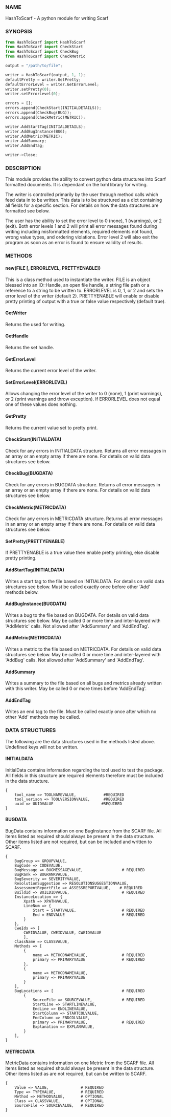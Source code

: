 
### NAME
HashToScarf - A python module for writing Scarf
### SYNOPSIS
```python
from HashToScarf import HashToScarf
from HashToScarf import CheckStart
from HashToScarf import CheckBug
from HashToScarf import CheckMetric

output = "/path/to/file";

writer = HashToScarf(output, 1, 1);
defaultPretty = writer.GetPretty;
defaultErrorLevel = writer.GetErrorLevel;
writer.setPretty(0);
writer.setErrorLevel(0);

errors = [];
errors.append(CheckStart(INITIALDETAILS));
errors.append(CheckBug(BUG));
errors.append(CheckMetric(METRIC));

writer.AddStartTag(INITIALDETAILS);
writer.AddBugInstance(BUG);
writer.AddMetric(METRIC);
writer.AddSummary;
writer.AddEndTag;

writer->Close;
```
### DESCRIPTION
This module provides the ability to convert python data structures into Scarf formatted documents. It is dependant on the lxml library for writing.

The writer is controlled primarily by the user through method calls which feed data in to be written. This data is to be structured as a dict containing all fields for a specific section. For details on how the data structures are formatted see below.

The user has the ability to set the error level to 0 (none), 1 (warnings), or 2 (exit). Both error levels 1 and 2 will print all error messages found during writing including misformatted elements, required elements not found, wrong value types, and ordering violations. Error level 2 will also exit the program as soon as an error is found to ensure validity of results.

### METHODS
#### new(FILE [, ERRORLEVEL, PRETTYENABLE])
This is a class method used to instantiate the writer. FILE is an object blessed into an IO::Handle, an open file handle, a string file path or a reference to a string to be written to. ERRORLEVEL is 0, 1, or 2 and sets the error level of the writer (default 2). PRETTYENABLE will enable or disable pretty printing of output with a true or false value respectively (default true).

#### GetWriter
Returns the  used for writing.

#### GetHandle
Returns the set handle.

#### GetErrorLevel
Returns the current error level of the writer.

#### SetErrorLevel(ERRORLEVEL)
Allows changing the error level of the writer to 0 (none), 1 (print warnings), or 2 (print warnings and throw exception). If ERRORLEVEL does not equal one of these values does nothing.

#### GetPretty 
Returns the current value set to pretty print.

#### CheckStart(INITIALDATA)
Check for any errors in INITIALDATA structure. Returns all error messages in an array or an empty array if there are none. For details on valid data structures see below.
#### CheckBug(BUGDATA)
Check for any errors in BUGDATA structure. Returns all error messages in an array or an empty array if there are none. For details on valid data structures see below.
#### CheckMetric(METRICDATA)
Check for any errors in METRICDATA structure. Returns all error messages in an array or an empty array if there are none. For details on valid data structures see below.

#### SetPretty(PRETTYENABLE)
If PRETTYENABLE is a true value then enable pretty printing, else disable pretty printing.

#### AddStartTag(INITIALDATA)
Writes a start tag to the file based on INITIALDATA. For details on valid data structures see below. Must be called exactly once before other 'Add' methods below.

#### AddBugInstance(BUGDATA) 
Writes a bug to the file based on BUGDATA. For details on valid data structures see below. May be called 0 or more time and inter-layered with 'AddMetric' calls. Not allowed after 'AddSummary' and 'AddEndTag'.

#### AddMetric(METRICDATA)
Writes a metric to the file based on METRICDATA. For details on valid data structures see below. May be called 0 or more time and inter-layered with 'AddBug' calls. Not allowed after 'AddSummary' and 'AddEndTag'.

#### AddSummary
Writes a summary to the file based on all bugs and metrics already written with this writer. May be called 0 or more times before 'AddEndTag'.

#### AddEndTag
Writes an end tag to the file. Must be called exactly once after which no other 'Add' methods may be called.


### DATA STRUCTURES


The following are the data structures used in the methods listed above. Undefined keys will not be written. 

#### INITIALDATA
InitialData contains information regarding the tool used to test the package. All fields in this structure are required elements therefore must be included in the data structure.
```
{
    tool_name => TOOLNAMEVALUE,            #REQUIRED
    tool_verison => TOOLVERSIONVALUE,      #REQUIRED
    uuid => UUIDVALUE                     #REQUIRED
}
```

#### BUGDATA
BugData contains information on one BugInstance from the SCARF file. All items listed as required should always be present in the data structure. Other items listed are not required, but can be included and written to SCARF.
```
{                          
    BugGroup => GROUPVALUE,
    BugCode => CODEVALUE,
    BugMessage => BUGMESSAGEVALUE,                 # REQUIRED
    BugRank => BUGRANKVALUE,
    BugSeverity => SEVERITYVALUE,
    ResolutionSuggestion => RESOLUTIONSUGGESTIONVALUE,
    AssessmentReportFile => ASSESSREPORTVALUE,    # REQUIRED
    BuildId => BUILDIDVALUE,                       # REQUIRED
    InstanceLocation => {
        Xpath => XPATHVALUE, 
        LineNum => { 
            Start = STARTVALUE,                    # REQUIRED
            End = ENDVALUE                         # REQUIRED
        } 
    }, 
    CweIds => [ 
        CWEIDVALUE, CWEIDVALUE, CWEIDVALUE 
        ], 
    ClassName => CLASSVALUE,
    Methods => [ 
        { 
            name => METHODNAMEVALUE,               # REQUIRED
            primary => PRIMARYVALUE                # REQUIRED
        },
        {
            name => METHODNAMEVALUE,
            primary => PRIMARYVALUE
        } 
    ],
    BugLocations => [                              # REQUIRED
        {
            SourceFile => SOURCEVALUE,             # REQUIRED
            StartLine => STARTLINEVALUE,
            EndLine => ENDLINEVALUE,
            StartColumn => STARTCOLVALUE,
            EndColumn => ENDCOLVALUE,
            primary => PRIMARYVALUE,               # REQUIRED
            Explanation => EXPLANVALUE,
        } 
    ], 
}
```

#### METRICDATA
MetricData contains information on one Metric from the SCARF file. All items listed as required should always be present in the data structure. Other items listed as are not required, but can be written to SCARF.
```
{
    Value => VALUE,              # REQUIRED       
    Type => TYPEVALUE,           # REQUIRED
    Method => METHODVALUE,       # OPTIONAL
    Class => CLASSVALUE,         # OPTIONAL
    SourceFile => SOURCEVALUE,   # REQUIRED
}
```

